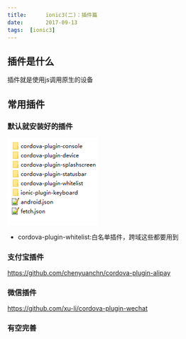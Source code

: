 ```yaml
---
title:      ionic3(二)：插件篇
date:       2017-09-13
tags:  [ionic3]	
---
```


## 插件是什么

插件就是使用js调用原生的设备

## 常用插件

### 默认就安装好的插件

![image](../../images/2017/plugin.png)
		 

- cordova-plugin-whitelist:白名单插件，跨域这些都要用到

### 支付宝插件

https://github.com/chenyuanchn/cordova-plugin-alipay

### 微信插件

https://github.com/xu-li/cordova-plugin-wechat

### 有空完善